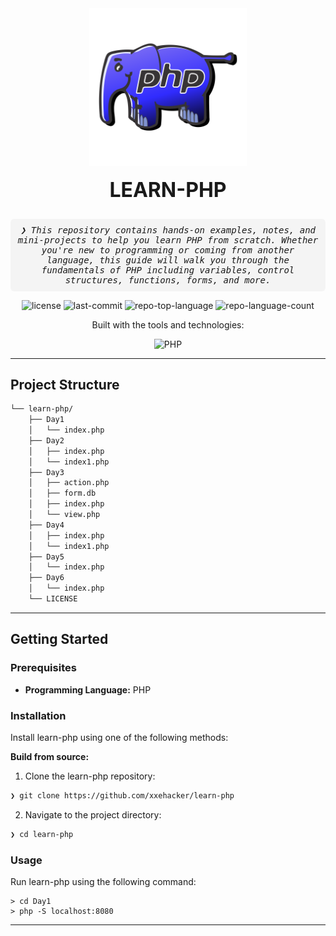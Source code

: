 <div align="center" style="margin-bottom: 1rem;">
  <img src="https://raw.githubusercontent.com/xxehacker/learn-php/refs/heads/main/php2-svgrepo-com.svg" width="50%" alt="PHP Logo" />
</div>

<h2 align="center" style="margin-top: 0; font-size: 2rem; font-weight: bold;">LEARN-PHP</h2>

<p align="center" style="max-width: 800px; margin: auto; font-style: italic; font-family: monospace; background: #f4f4f4; padding: 10px; border-radius: 6px;">
  ❯ This repository contains hands-on examples, notes, and mini-projects to help you learn PHP from scratch. Whether you're new to programming or coming from another language, this guide will walk you through the fundamentals of PHP including variables, control structures, functions, forms, and more.
</p>

<p align="center">
  <img src="https://img.shields.io/github/license/xxehacker/learn-php?style=flat-square&logo=opensourceinitiative&logoColor=white&color=00ffd7" alt="license">
  <img src="https://img.shields.io/github/last-commit/xxehacker/learn-php?style=flat-square&logo=git&logoColor=white&color=00ffd7" alt="last-commit">
  <img src="https://img.shields.io/github/languages/top/xxehacker/learn-php?style=flat-square&color=00ffd7" alt="repo-top-language">
  <img src="https://img.shields.io/github/languages/count/xxehacker/learn-php?style=flat-square&color=00ffd7" alt="repo-language-count">
</p>

<p align="center">Built with the tools and technologies:</p>

<p align="center">
  <img src="https://img.shields.io/badge/PHP-777BB4.svg?style=flat-square&logo=PHP&logoColor=white" alt="PHP">
</p>

---

##  Project Structure

```sh
└── learn-php/
    ├── Day1
    │   └── index.php
    ├── Day2
    │   ├── index.php
    │   └── index1.php
    ├── Day3
    │   ├── action.php
    │   ├── form.db
    │   ├── index.php
    │   └── view.php
    ├── Day4
    │   ├── index.php
    │   └── index1.php
    ├── Day5
    │   └── index.php
    ├── Day6
    │   └── index.php
    └── LICENSE
```

---
##  Getting Started

###  Prerequisites

- **Programming Language:** PHP


###  Installation

Install learn-php using one of the following methods:

**Build from source:**

1. Clone the learn-php repository:
```sh
❯ git clone https://github.com/xxehacker/learn-php
```

2. Navigate to the project directory:
```sh
❯ cd learn-php
```

###  Usage
Run learn-php using the following command:
```
> cd Day1
> php -S localhost:8080

```
---


